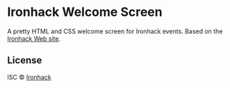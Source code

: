Ironhack Welcome Screen
=======================

A pretty HTML and CSS welcome screen for Ironhack events.
Based on the [Ironhack Web site](http://ironhack.com).


License
-------

ISC © [Ironhack](http://ironhack.com)
